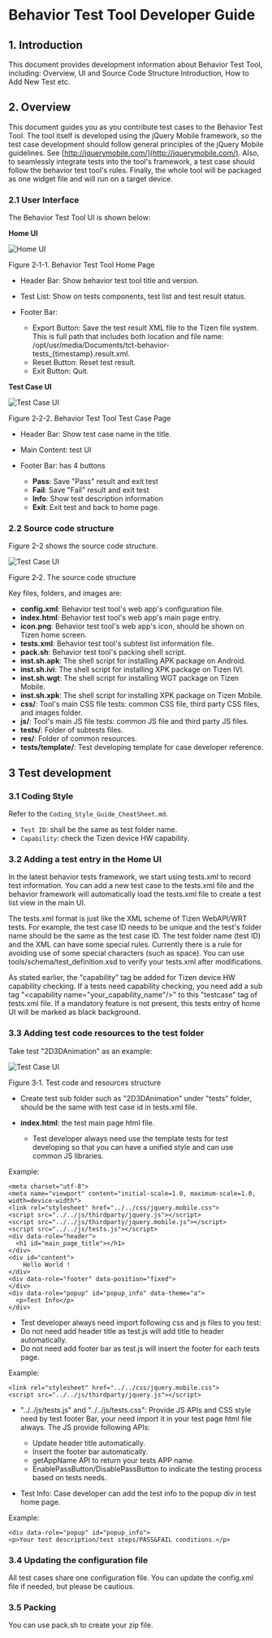 # Behavior Test Tool Developer Guide

## 1. Introduction

This document provides development information about Behavior Test Tool, including: Overview, UI and Source Code Structure Introduction, How to Add New Test etc.

## 2. Overview

This document guides you as you contribute test cases to the Behavior Test Tool. The tool itself is developed using the jQuery Mobile framework, so the test case development should follow general principles of the jQuery Mobile guidelines. See [http://jquerymobile.com/](http://jquerymobile.com/). Also, to seamlessly integrate tests into the tool's framework, a test case should follow the behavior test tool's rules. Finally, the whole tool will be packaged as one widget file and will run on a target device.

### 2.1 User Interface

The Behavior Test Tool UI is shown below:

**Home UI**

![Home UI](img/Behavior_Test_Tool_Developer_Guide_1.png)

Figure 2‑1-1. Behavior Test Tool Home Page

- Header Bar: Show behavior test tool title and version.
- Test List: Show on tests components, test list and test result status.
- Footer Bar:

  - Export Button: Save the test result XML file to the Tizen file system. This is full path that includes both location and file name: /opt/usr/media/Documents/tct-behavior-tests\_{timestamp}.result.xml.
  - Reset Button: Reset test result.
  - Exit Button: Quit.

**Test Case UI**

![Test Case UI](img/Behavior_Test_Tool_Developer_Guide_2.png)

Figure 2‑2-2. Behavior Test Tool Test Case Page

- Header Bar: Show test case name in the title.
- Main Content: test UI
- Footer Bar: has 4 buttons

  - **Pass**: Save "Pass" result and exit test
  - **Fail**: Save "Fail" result and exit test
  - **Info**: Show test description information
  - **Exit**: Exit test and back to home page.

### 2.2 Source code structure

Figure 2-2 shows the source code structure.

![Test Case UI](img/Behavior_Test_Tool_Developer_Guide_3.png)

Figure 2‑2. The source code structure

Key files, folders, and images are:

- **config.xml**: Behavior test tool's web app's configuration file.
- **index.html**: Behavior test tool's web app's main page entry.
- **icon.png**: Behavior test tool's web app's icon, should be shown on Tizen home screen.
- **tests.xml**: Behavior test tool's subtest list information file.
- **pack.sh**: Behavior test tool's packing shell script.
- **inst.sh.apk**: The shell script for installing APK package on Android.
- **inst.sh.ivi**: The shell script for installing XPK package on Tizen IVI.
- **inst.sh.wgt**: The shell script for installing WGT package on Tizen Mobile.
- **inst.sh.xpk**: The shell script for installing XPK package on Tizen Mobile.
- **css/**: Tool's main CSS file tests: common CSS file, third party CSS files, and images folder.
- **js/**: Tool's main JS file tests: common JS file and third party JS files.
- **tests/**: Folder of subtests files.
- **res/**: Folder of common resources.
- **tests/template/**: Test developing template for case developer reference.

## 3 Test development

### 3.1 Coding Style

Refer to the `Coding_Style_Guide_CheatSheet.md`.

- `Test ID`: shall be the same as test folder name.
- `Capability`: check the Tizen device HW capability.

### 3.2 Adding a test entry in the Home UI

In the latest behavior tests framework, we start using tests.xml to record test information. You can add a new test case to the tests.xml file and the behavior framework will automatically load the tests.xml file to create a test list view in the main UI.

The tests.xml format is just like the XML scheme of Tizen WebAPI/WRT tests. For example, the test case ID needs to be unique and the test's folder name should be the same as the test case ID. The test folder name (test ID) and the XML can have some special rules. Currently there is a rule for avoiding use of some special characters (such as space). You can use tools/schema/test\_definition.xsd to verify your tests.xml after modifications.

As stated earlier, the "capability" tag be added for Tizen device HW capability checking. If a tests need capability checking, you need add a sub tag "<capability name="your_capability_name"/\>" to this "testcase" tag of tests.xml file. If a mandatory feature is not present, this tests entry of home UI will be marked as black background.

### 3.3 Adding test code resources to the test folder

Take test "2D3DAnimation" as an example:

![Test Case UI](img/Behavior_Test_Tool_Developer_Guide_4.png)

Figure 3‑1. Test code and resources structure

- Create test sub folder such as "2D3DAnimation" under "tests" folder, should be the same with test case id in tests.xml file.
- **index.html**: the test main page html file.

  - Test developer always need use the template tests for test developing so that you can have a unified style and can use common JS libraries.

Example:

    <meta charset="utf-8">
    <meta name="viewport" content="initial-scale=1.0, maximum-scale=1.0, width=device-width">
    <link rel="stylesheet" href="../../css/jquery.mobile.css">
    <script src="../../js/thirdparty/jquery.js"></script>
    <script src="../../js/thirdparty/jquery.mobile.js"></script>
    <script src="../../js/tests.js"></script>
    <div data-role="header">
      <h1 id="main_page_title"></h1>
    </div>
    <div id="content">
        Hello World !
    </div>
    <div data-role="footer" data-position="fixed">
    </div>
    <div data-role="popup" id="popup_info" data-theme="a">
      <p>Test Info</p>
    </div>

- Test developer always need import following css and js files to you test:
- Do not need add header title as test.js will add title to header automatically.
- Do not need add footer bar as test.js will insert the footer for each tests page.

Example:

    <link rel="stylesheet" href="../../css/jquery.mobile.css">
    <script src="../../js/thirdparty/jquery.js"></script>

- "../../js/tests.js" and "../../js/tests.css": Provide JS APIs and CSS style need by test footer Bar, your need import it in your test page html file always. The JS provide following APIs:

  - Update header title automatically.
  - Insert the footer bar automatically.
  - getAppName API to return your tests APP name.
  - EnablePassButton/DisablePassButton to indicate the testing process based on tests needs.

- Test Info: Case developer can add the test info to the popup div in test home page.

Example:

    <div data-role="popup" id="popup_info">
    <p>Your test description/test steps/PASS&FAIL conditions.</p>


### 3.4 Updating the configuration file

All test cases share one configuration file. You can update the config.xml file if needed, but please be cautious.

### 3.5 Packing

You can use pack.sh to create your zip file.

